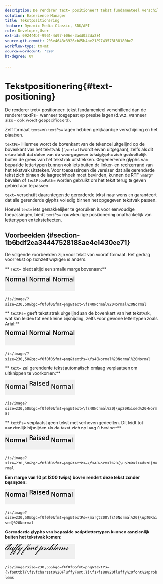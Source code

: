 ```yaml
---
description: De renderer text= positioneert tekst fundamenteel verschillend dan de renderer textPs= wanneer toegepast op presize lagen (d.w.z. wanneer size= ook wordt gespecificeerd).
solution: Experience Manager
title: Tekstpositionering
feature: Dynamic Media Classic, SDK/API
role: Developer,User
exl-id: 092444bf-9964-4d97-b06e-3add033da284
source-git-commit: 206e4643e3926cb85b4be2189743578f88180be7
workflow-type: tm+mt
source-wordcount: '280'
ht-degree: 0%

---
```


# Tekstpositionering{#text-positioning}

De renderer text= positioneert tekst fundamenteel verschillend dan de renderer textPs= wanneer toegepast op presize lagen (d.w.z. wanneer size= ook wordt gespecificeerd).

Zelf formaat `text=`en `textPs=` lagen hebben gelijkaardige verschijning en het plaatsen.

`textPs=` Hiermee wordt de bovenkant van de tekencel uitgelijnd op de bovenkant van het tekstvak ( `\vertalt`wordt ervan uitgegaan), zelfs als dit ertoe leidt dat delen van de weergegeven tekstglyphs zich gedeeltelijk buiten de grens van het tekstvak uitstrekken. Gegenereerde glyphs van bepaalde lettertypen kunnen ook iets buiten de linker- en rechterrand van het tekstvak uitsteken. Voor toepassingen die vereisen dat alle gerenderde tekst zich binnen de laagrechthoek moet bevinden, kunnen de RTF `\marg*` bevelen of `textFlowPath=` worden gebruikt om het tekst terug te geven gebied aan te passen.

`text=` verschuift daarentegen de gerenderde tekst naar wens en garandeert dat alle gerenderde glyphs volledig binnen het opgegeven tekstvak passen.

Hoewel `text=` iets gemakkelijker te gebruiken is voor eenvoudige toepassingen, biedt `textPs=` nauwkeurige positionering onafhankelijk van lettertypen en teksteffecten.

## Voorbeelden {#section-1b6bdf2ea34447528188ae4e1430ee71}

De volgende voorbeelden zijn voor tekst van vooraf formaat. Het gedrag voor tekst op zichzelf wijzigen is anders.

** `Text=` biedt altijd een smalle marge bovenaan:**

![](assets/tp01.png)

`/is/image/?size=230,50&bgc=f0f0f0&fmt=png&text=\fs40Normal%20Normal%20Normal`

** `textPs=` geeft tekst strak uitgelijnd aan de bovenkant van het tekstvak, wat kan leiden tot een kleine bijsnijding, zelfs voor gewone lettertypen zoals Arial:**

![](assets/tp02.png)

`/is/image/?size=230,50&bgc=f0f0f0&fmt=png&textPs=\fs40Normal%20Normal%20Normal`

** `text=` zal gerenderde tekst automatisch omlaag verplaatsen om uitknippen te voorkomen:**

![](assets/tp03.png)

`/is/image?size=230,50&bgc=f0f0f0&fmt=png&text=\fs40Normal%20{\up20Raised%20}Normal`

** `textPs=` verplaatst geen tekst met verheven gedeelten. Dit leidt tot aanzienlijk bijsnijden als de tekst zich op laag 0 bevindt:**

![](assets/tp04.png)

`/is/image?size=230,50&bgc=f0f0f0&fmt=png&textPs=\fs40Normal%20{\up20Raised%20}Normal`

**Een marge van 10 pt (200 twips) boven rendert deze tekst zonder bijsnijden:**

![](assets/tp05.png)

`/is/image?size=230,50&bgc=f0f0f0&fmt=png&textPs=\margt200\fs40Normal%20{\up20Raised}%20Normal`

**Gerenderde glyphs van bepaalde scriptlettertypen kunnen aanzienlijk buiten het tekstvak komen:**

![](assets/tp06.png)

`/is/image?size=230,50&bgc=f0f0f0&fmt=png&textPs={\fonttbl{\f1\fcharset0%20FluffyFont;}}\f1\fs88%20fluffy%20font%20problems`
